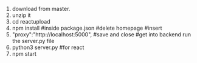 1. download from master.
2. unzip it
3. cd reactupload
4. npm install
#inside package.json
#delete homepage
#insert
5. "proxy":"http://localhost:5000",
#save and close
#get into backend run the server.py file
6. python3 server.py
#for react
7. npm start
